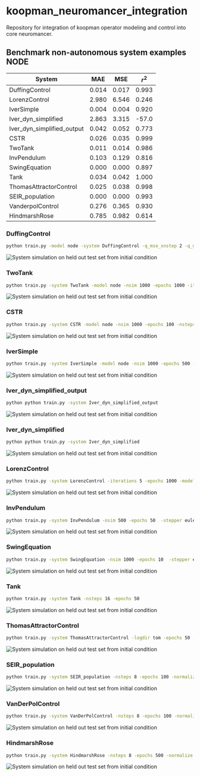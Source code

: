 # koopman_neuromancer_integration

Repository for integration of koopman operator modeling and control into core neuromancer. 
## Benchmark non-autonomous system examples NODE
| System                     | MAE   | MSE   | $r^2$ |
|----------------------------|-------|-------|-------|
| DuffingControl             | 0.014 | 0.017 | 0.993 |
| LorenzControl              | 2.980 | 6.546 | 0.246 |
| IverSimple                 | 0.004 | 0.004 | 0.920 |
| Iver_dyn_simplified        | 2.863 | 3.315 | -57.0 |
| Iver_dyn_simplified_output | 0.042 | 0.052 | 0.773 |
| CSTR                       | 0.026 | 0.035 | 0.999 |
| TwoTank                    | 0.011 | 0.014 | 0.986 |
| InvPendulum                | 0.103 | 0.129 | 0.816 |
| SwingEquation              | 0.000 | 0.000 | 0.897 |
| Tank                       | 0.034 | 0.042 | 1.000 |
| ThomasAttractorControl     | 0.025 | 0.038 | 0.998 |
| SEIR_population            | 0.000 | 0.000 | 0.993 |
| VanderpolControl           | 0.276 | 0.365 | 0.930 |
| HindmarshRose              | 0.785 | 0.982 | 0.614 |

### DuffingControl
```bash
python train.py -model node -system DuffingControl -q_mse_xnstep 2 -q_mse_xstep .5 -epochs 250 -iterations 6
```
![System simulation on held out test set from initial condition](figs/duffing_node.png)

### TwoTank
```bash
python train.py -system TwoTank -model node -nsim 1000 -epochs 1000 -iterations 1 -nsteps 8 -normalize
```
![System simulation on held out test set from initial condition](figs/twotank_node.png)

### CSTR
```bash
python train.py -system CSTR -model node -nsim 1000 -epochs 100 -nsteps 16 -normalize -iterations 1
```
![System simulation on held out test set from initial condition](figs/cstr_node.png)

### IverSimple
```bash
python train.py -system IverSimple -model node -nsim 1000 -epochs 500 -scaled_loss -iterations 5
```
![System simulation on held out test set from initial condition](figs/iver_node.png)

### Iver_dyn_simplified_output
```bash
python python train.py -system Iver_dyn_simplified_output
```
![System simulation on held out test set from initial condition](figs/iverdynsimplifiedoutput_node.png)


### Iver_dyn_simplified
```bash
python python train.py -system Iver_dyn_simplified
```
![System simulation on held out test set from initial condition](figs/iverdynsimplified_node.png)

### LorenzControl
```bash
python train.py -system LorenzControl -iterations 5 -epochs 1000 -model node -q_mse_xnstep 2 -q_mse_xstep 0
```
![System simulation on held out test set from initial condition](figs/lorenz_node.png)

### InvPendulum
```bash
python train.py -system InvPendulum -nsim 500 -epochs 50  -stepper euler -nsteps 16 -scaled_loss
```
![System simulation on held out test set from initial condition](figs/invpendulum_node.png)

### SwingEquation
```bash
python train.py -system SwingEquation -nsim 1000 -epochs 10  -stepper euler -nsteps 8 -normalize -iterations 1
```
![System simulation on held out test set from initial condition](figs/swingequation_node.png)

### Tank
```bash
python train.py -system Tank -nsteps 16 -epochs 50
```
![System simulation on held out test set from initial condition](figs/tank_node.png)

### ThomasAttractorControl
```bash
python train.py -system ThomasAttractorControl -logdir tom -epochs 50 -iterations 5
```
![System simulation on held out test set from initial condition](figs/thomasattractor_node.png)

### SEIR_population
```bash
python train.py -system SEIR_population -nsteps 8 -epochs 100 -normalize -iterations 1
```
![System simulation on held out test set from initial condition](figs/seirpopulation_node.png)

### VanDerPolControl
```bash
python train.py -system VanDerPolControl -nsteps 8 -epochs 100 -normalize -iterations 1
```
![System simulation on held out test set from initial condition](figs/vanderpol_node.png)

### HindmarshRose
```bash
python train.py -system HindmarshRose -nsteps 8 -epochs 500 -normalize -iterations 1
```
![System simulation on held out test set from initial condition](figs/hindmarshrose_node.png)









